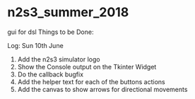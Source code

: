 # n2s3_summer_2018
gui for dsl
Things to be Done:


Log: Sun 10th June
1. Add the n2s3 simulator logo
2. Show the Console output on the Tkinter Widget
3. Do the callback bugfix
4. Add the helper text for each of the buttons actions
5. Add the canvas to show arrows for directional movements
